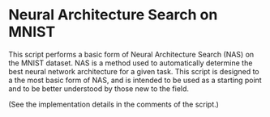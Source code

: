 # Neural Architecture Search on MNIST

This script performs a basic form of Neural Architecture Search (NAS) on the MNIST dataset. NAS is a method used to automatically determine the best neural network architecture for a given task. This script is designed to a the most basic form of NAS, and is intended to be used as a starting point and to be better understood by those new to the field.

(See the implementation details in the comments of the script.)
